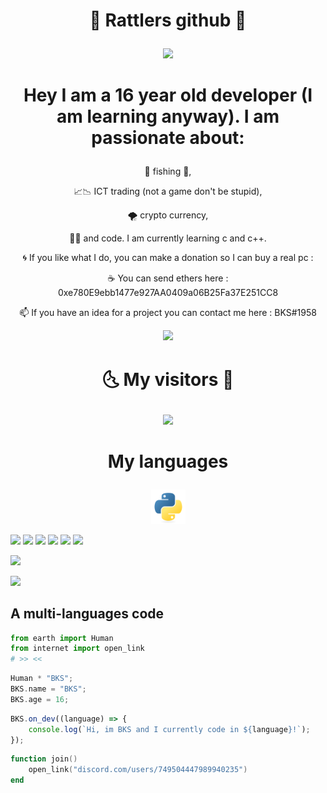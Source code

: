 # <p align="center">🏮 Rattlers github 🏮</p>

<p align="center">
  <img src="https://i.pinimg.com/736x/07/18/ba/0718ba40484fd71786d8e655542d2f57.jpg" />
</p>

# <p align="center">Hey I am a 16 year old developer (I am learning anyway). I am passionate about:
</p>
<p align="center">🥊 fishing 💪,</p>
<p align="center">📈📉 ICT trading (not a game don't be stupid), </p>
<p align="center">🌪️ crypto currency,</p>
<p align="center">👨‍💻 and code. I am currently learning c and c++.</p>
<p align="center">🌀 If you like what I do, you can make a donation so I can buy a real pc : </p>
<p align="center">☕ You can send ethers here : 0xe780E9ebb1477e927AA0409a06B25Fa37E251CC8</p>
<p align="center">📫 If you have an idea for a project you can contact me here : BKS#1958</p>



<p align="center">
  <img src="https://pbs.twimg.com/media/EnLHDYBVgAQNLAt?format=jpg&name=large" />
</p>



# <p align="center">🌜 My visitors 🌛</p>
<p align="center">
  <img src="https://profile-counter.glitch.me/cbospy/count.svg" />
</p>




# <p align="center"> My languages </p>
<p align="center">
  <img src="https://github.com/devicons/devicon/blob/master/icons/python/python-original.svg" width="55"/>
</p>

![](https://github-readme-stats.vercel.app/api/pin/?username=heygdrg&repo=Ares&theme=midnight-purple&hide_border=true)
![](https://github-readme-stats.vercel.app/api/pin/?username=heygdrg&repo=Amnesia&theme=midnight-purple&hide_border=true)
![](https://github-readme-stats.vercel.app/api/pin/?username=heygdrg&repo=chaos&theme=midnight-purple&hide_border=true)
![](https://github-readme-stats.vercel.app/api/pin/?username=heygdrg&repo=Ghoul&theme=midnight-purple&hide_border=true)
![](https://github-readme-stats.vercel.app/api/pin/?username=heygdrg&repo=Omega&theme=midnight-purple&hide_border=true)
![](https://github-readme-stats.vercel.app/api/pin/?username=heygdrg&repo=Spyse&theme=midnight-purple&hide_border=true)

![](https://github-readme-stats.vercel.app/api?username=rattlers&theme=midnight-purple&hide_border=true&border_radius=0)

![](https://github-readme-stats.vercel.app/api/top-langs/?username=lactua&layout=compact&theme=midnight-purple)

## A multi-languages code

```python
from earth import Human
from internet import open_link
# >> <<
```
```c
Human * "BKS";
BKS.name = "BKS";
BKS.age = 16;
```
```js
BKS.on_dev((language) => {
    console.log(`Hi, im BKS and I currently code in ${language}!`);
});
```
```lua
function join()
    open_link("discord.com/users/749504447989940235")
end
```
